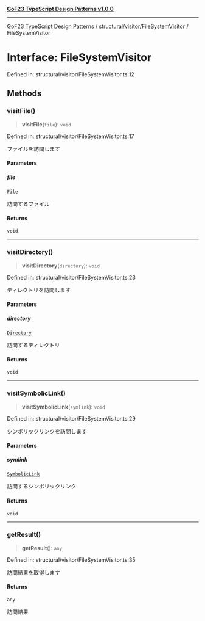 [**GoF23 TypeScript Design Patterns v1.0.0**](../../../../README.md)

***

[GoF23 TypeScript Design Patterns](../../../../README.md) / [structural/visitor/FileSystemVisitor](../README.md) / FileSystemVisitor

# Interface: FileSystemVisitor

Defined in: structural/visitor/FileSystemVisitor.ts:12

## Methods

### visitFile()

> **visitFile**(`file`): `void`

Defined in: structural/visitor/FileSystemVisitor.ts:17

ファイルを訪問します

#### Parameters

##### file

[`File`](../../../composite/File/classes/File.md)

訪問するファイル

#### Returns

`void`

***

### visitDirectory()

> **visitDirectory**(`directory`): `void`

Defined in: structural/visitor/FileSystemVisitor.ts:23

ディレクトリを訪問します

#### Parameters

##### directory

[`Directory`](../../../composite/Directory/classes/Directory.md)

訪問するディレクトリ

#### Returns

`void`

***

### visitSymbolicLink()

> **visitSymbolicLink**(`symlink`): `void`

Defined in: structural/visitor/FileSystemVisitor.ts:29

シンボリックリンクを訪問します

#### Parameters

##### symlink

[`SymbolicLink`](../../../composite/SymbolicLink/classes/SymbolicLink.md)

訪問するシンボリックリンク

#### Returns

`void`

***

### getResult()

> **getResult**(): `any`

Defined in: structural/visitor/FileSystemVisitor.ts:35

訪問結果を取得します

#### Returns

`any`

訪問結果
